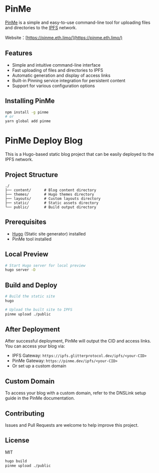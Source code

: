 # PinMe

[PinMe](https://pinme.eth.limo/) is a simple and easy-to-use command-line tool for uploading files and directories to the [IPFS](https://ipfs.tech/) network.

Website：[https://pinme.eth.limo/](https://pinme.eth.limo/)

## Features

- Simple and intuitive command-line interface
- Fast uploading of files and directories to IPFS
- Automatic generation and display of access links
- Built-in Pinning service integration for persistent content
- Support for various configuration options

## Installing PinMe

```bash
npm install -g pinme
# or
yarn global add pinme
```

# PinMe Deploy Blog

This is a Hugo-based static blog project that can be easily deployed to the IPFS network.

## Project Structure

```
./
├── content/      # Blog content directory
├── themes/       # Hugo themes directory
├── layouts/      # Custom layouts directory
├── static/       # Static assets directory
└── public/       # Build output directory
```

## Prerequisites

- [Hugo](https://gohugo.io/) (Static site generator) installed
- PinMe tool installed

## Local Preview

```bash
# Start Hugo server for local preview
hugo server -D
```

## Build and Deploy

```bash
# Build the static site
hugo

# Upload the built site to IPFS
pinme upload ./public
```

## After Deployment

After successful deployment, PinMe will output the CID and access links. You can access your blog via:

- IPFS Gateway: `https://ipfs.glitterprotocol.dev/ipfs/<your-CID>`   
- PinMe Gateway: `https://pinme.dev/ipfs/<your-CID>`
- Or set up a custom domain

## Custom Domain

To access your blog with a custom domain, refer to the DNSLink setup guide in the PinMe documentation.

## Contributing

Issues and Pull Requests are welcome to help improve this project.

## License

MIT

```bash
hugo build 
pinme upload ./public
```
